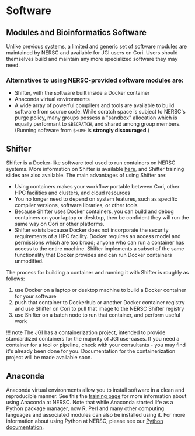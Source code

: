 # Software

## Modules and Bioinformatics Software

Unlike previous systems, a limited and generic set of software modules are
maintained by NERSC and available for JGI users on Cori. Users should
themselves build and maintain any more specialized software they may need.

### Alternatives to using NERSC-provided software modules are:

* Shifter, with the software built inside a Docker container
* Anaconda virtual environments
* A wide array of powerful compilers and tools are available
  to build software from source code. While scratch
  space is subject to NERSC's purge policy, many groups possess a
  "sandbox" allocation which is equally performant to `$BSCRATCH`,
  and shared among group members. (Running software from `$HOME` is
  **strongly discouraged**.)

## Shifter

Shifter is a Docker-like software tool used to run containers on NERSC
systems. More information on Shifter is available
[here](../../programming/shifter/how-to-use.md), and Shifter
training slides are also available. The main advantages of using
Shifter are:

* Using containers makes your workflow portable between Cori, other
  HPC facilities and clusters, and cloud resources
* You no longer need to depend on system features, such as specific
  compiler versions, software libraries, or other tools
* Because Shifter uses Docker containers, you can build and debug
  containers on your laptop or desktop, then be confident they will
  run the same way on Cori or other platforms.
* Shifter exists because Docker does not incorporate the security
  requirements of a HPC facility. Docker requires an access model
  and permissions which are too broad; anyone who
  can run a container has access to the entire machine. Shifter
  implements a subset of the same functionality that
  Docker provides and can run Docker containers unmodified.

The process for building a container and running it with Shifter is
roughly as follows:

1. use Docker on a laptop or desktop machine to build a Docker
   container for your software
2. push that container to Dockerhub or another Docker container
   registry and use Shifter on Cori to pull that image to
   the NERSC Shifter registry
3. use Shifter on a batch node to run that container, and perform
   useful work

!!! note
	The JGI has a containerization project, intended to provide
	standardized containers for the majority of JGI use-cases. If you
	need a container for a tool or pipeline, check with your
	consultants - you may find it's already been done for
	you. Documentation for the containerization project will be made
	available soon.

## Anaconda

Anaconda virtual environments allow you to install software in a clean and
reproducible manner. See this the [training page](training.md) for more
information about using Anaconda at NERSC. Note that while Anaconda started
life as a Python package manager, now R, Perl and many other computing
languages and associated modules can also be installed using it. For more
information about using Python at NERSC, please see our
[Python documentation](../../programming/high-level-environments/python/index.md).
